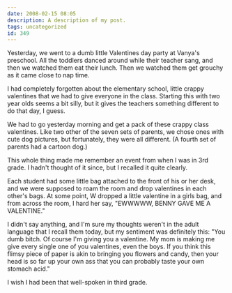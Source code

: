 ```yaml
---
date: 2008-02-15 08:05
description: A description of my post.
tags: uncategorized
id: 349
---
```

Yesterday, we went to a dumb little Valentines day party at Vanya's preschool.  All the toddlers danced around while their teacher sang, and then we watched them eat their lunch.  Then we watched them get grouchy as it came close to nap time.

I had completely forgotten about the elementary school, little crappy valentines that we had to give everyone in the class.  Starting this with two year olds seems a bit silly, but it gives the teachers something different to do that day, I guess.
<!--more-->
We had to go yesterday morning and get a pack of these crappy class valentines.  Like two other of the seven sets of parents, we chose ones with cute dog pictures, but fortunately, they were all different.  (A fourth set of parents had a cartoon dog.)

This whole thing made me remember an event from when I was in 3rd grade.  I hadn't thought of it since, but I recalled it quite clearly.

Each student had some little bag attached to the front of his or her desk, and we were supposed to roam the room and drop valentines in each other's bags.  At some point, W dropped a little valentine in a girls bag, and from across the room, I hard her say, "EWWWWW, BENNY GAVE ME A VALENTINE."

I didn't say anything, and I'm sure my thoughts weren't in the adult language that I recall them today, but my sentiment was definitely this:  "You dumb bitch.  Of course I'm giving you a valentine.  My mom is making me give every single one of you valentines, even the boys.  If you think this flimsy piece of paper is akin to bringing you flowers and candy, then your head is so far up your own ass that you can probably taste your own stomach acid."

I wish I had been that well-spoken in third grade.